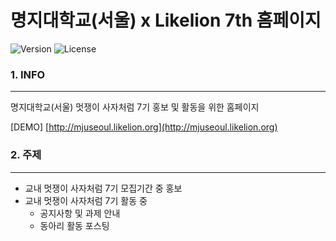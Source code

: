 명지대학교(서울) x Likelion 7th 홈페이지
========================================

![Version](https://img.shields.io/badge/Version-2.1.2-green.svg) ![License](https://img.shields.io/badge/License-MIT-brightgreen.svg)

### 1. INFO

---

명지대학교(서울) 멋쟁이 사자처럼 7기 홍보 및 활동을 위한 홈페이지

[DEMO] [http://mjuseoul.likelion.org](http://mjuseoul.likelion.org)

### 2. 주제

---

-	교내 멋쟁이 사자처럼 7기 모집기간 중 홍보
-	교내 멋쟁이 사자처럼 7기 활동 중
	-	공지사항 및 과제 안내
	-	동아리 활동 포스팅
